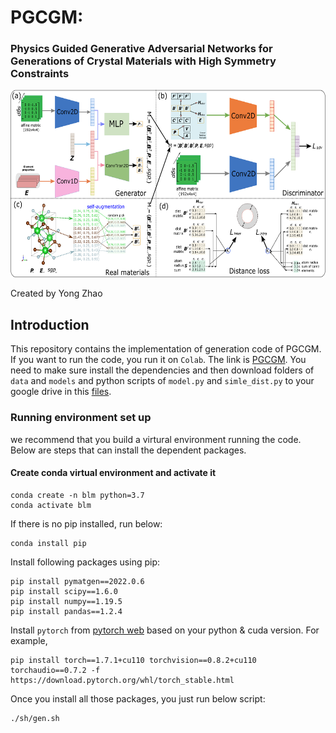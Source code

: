 # PGCGM:
### Physics Guided Generative Adversarial Networks for Generations of Crystal Materials with High Symmetry Constraints

<img src="mainframe.png" height="300px">

Created by Yong Zhao

## Introduction

This repository contains the implementation of generation code of PGCGM. If you want to run the code, you run it on `Colab`. The link is [PGCGM](https://colab.research.google.com/drive/1m9RZIRoHaAQLNKxyiowHA8YMXgR86p5P#scrollTo=s50VQhHyUKkB). You need to make sure install the dependencies and then download folders of `data` and `models` and python scripts of `model.py` and `simle_dist.py` to your google drive in this [files](https://drive.google.com/drive/folders/1LmQZ3HJXLXyhLiuFB4hFgylp_cSRGVwv).

### Running environment set up

we recommend that you build a virtural environment running the code. Below are steps that can install the dependent packages.

#### Create conda virtual environment and activate it
```
conda create -n blm python=3.7
conda activate blm
```
If there is no pip installed, run below:
```
conda install pip
```

Install following packages using pip:
```
pip install pymatgen==2022.0.6
pip install scipy==1.6.0
pip install numpy==1.19.5
pip install pandas==1.2.4
```

Install `pytorch` from [pytorch web](https://pytorch.org/get-started/previous-versions/) based on your python & cuda version. For example,
```
pip install torch==1.7.1+cu110 torchvision==0.8.2+cu110 torchaudio==0.7.2 -f https://download.pytorch.org/whl/torch_stable.html
```

Once you install all those packages, you just run below script:
```
./sh/gen.sh
```
